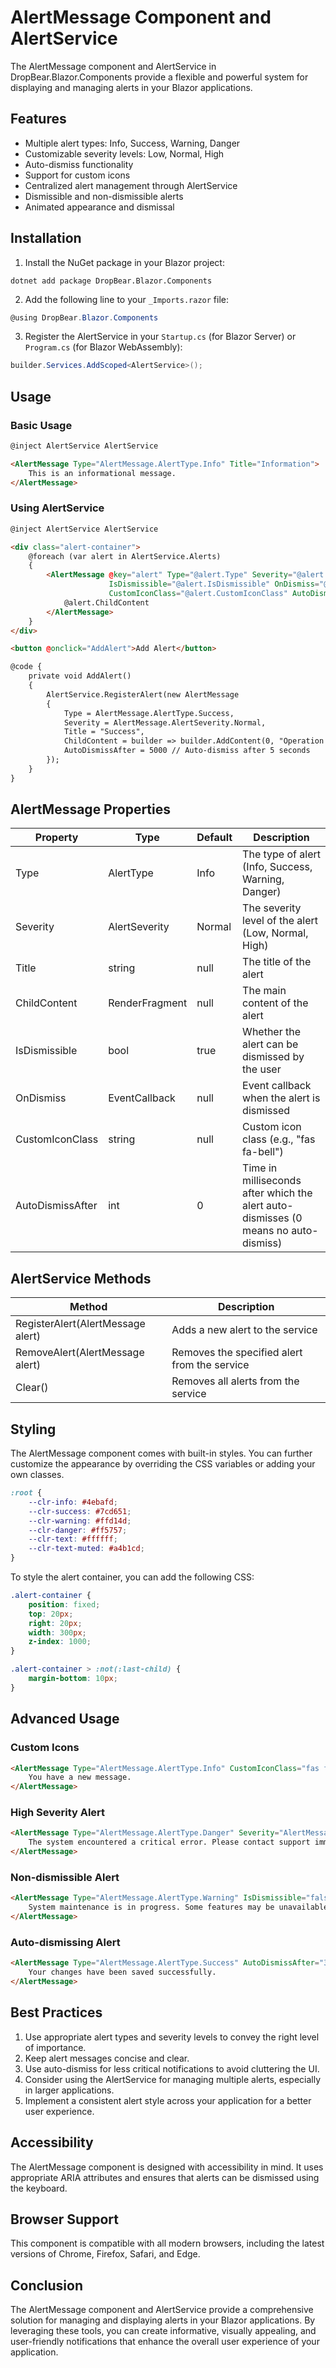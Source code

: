 # AlertMessage Component and AlertService

The AlertMessage component and AlertService in DropBear.Blazor.Components provide a flexible and powerful system for displaying and managing alerts in your Blazor applications.

## Features

- Multiple alert types: Info, Success, Warning, Danger
- Customizable severity levels: Low, Normal, High
- Auto-dismiss functionality
- Support for custom icons
- Centralized alert management through AlertService
- Dismissible and non-dismissible alerts
- Animated appearance and dismissal

## Installation

1. Install the NuGet package in your Blazor project:

```
dotnet add package DropBear.Blazor.Components
```

2. Add the following line to your `_Imports.razor` file:

```csharp
@using DropBear.Blazor.Components
```

3. Register the AlertService in your `Startup.cs` (for Blazor Server) or `Program.cs` (for Blazor WebAssembly):

```csharp
builder.Services.AddScoped<AlertService>();
```

## Usage

### Basic Usage

```html
@inject AlertService AlertService

<AlertMessage Type="AlertMessage.AlertType.Info" Title="Information">
    This is an informational message.
</AlertMessage>
```

### Using AlertService

```html
@inject AlertService AlertService

<div class="alert-container">
    @foreach (var alert in AlertService.Alerts)
    {
        <AlertMessage @key="alert" Type="@alert.Type" Severity="@alert.Severity" Title="@alert.Title" 
                      IsDismissible="@alert.IsDismissible" OnDismiss="@alert.OnDismiss" 
                      CustomIconClass="@alert.CustomIconClass" AutoDismissAfter="@alert.AutoDismissAfter">
            @alert.ChildContent
        </AlertMessage>
    }
</div>

<button @onclick="AddAlert">Add Alert</button>

@code {
    private void AddAlert()
    {
        AlertService.RegisterAlert(new AlertMessage
        {
            Type = AlertMessage.AlertType.Success,
            Severity = AlertMessage.AlertSeverity.Normal,
            Title = "Success",
            ChildContent = builder => builder.AddContent(0, "Operation completed successfully."),
            AutoDismissAfter = 5000 // Auto-dismiss after 5 seconds
        });
    }
}
```

## AlertMessage Properties

| Property | Type | Default | Description |
|----------|------|---------|-------------|
| Type | AlertType | Info | The type of alert (Info, Success, Warning, Danger) |
| Severity | AlertSeverity | Normal | The severity level of the alert (Low, Normal, High) |
| Title | string | null | The title of the alert |
| ChildContent | RenderFragment | null | The main content of the alert |
| IsDismissible | bool | true | Whether the alert can be dismissed by the user |
| OnDismiss | EventCallback | null | Event callback when the alert is dismissed |
| CustomIconClass | string | null | Custom icon class (e.g., "fas fa-bell") |
| AutoDismissAfter | int | 0 | Time in milliseconds after which the alert auto-dismisses (0 means no auto-dismiss) |

## AlertService Methods

| Method | Description |
|--------|-------------|
| RegisterAlert(AlertMessage alert) | Adds a new alert to the service |
| RemoveAlert(AlertMessage alert) | Removes the specified alert from the service |
| Clear() | Removes all alerts from the service |

## Styling

The AlertMessage component comes with built-in styles. You can further customize the appearance by overriding the CSS variables or adding your own classes.

```css
:root {
    --clr-info: #4ebafd;
    --clr-success: #7cd651;
    --clr-warning: #ffd14d;
    --clr-danger: #ff5757;
    --clr-text: #ffffff;
    --clr-text-muted: #a4b1cd;
}
```

To style the alert container, you can add the following CSS:

```css
.alert-container {
    position: fixed;
    top: 20px;
    right: 20px;
    width: 300px;
    z-index: 1000;
}

.alert-container > :not(:last-child) {
    margin-bottom: 10px;
}
```

## Advanced Usage

### Custom Icons

```html
<AlertMessage Type="AlertMessage.AlertType.Info" CustomIconClass="fas fa-bell" Title="Notification">
    You have a new message.
</AlertMessage>
```

### High Severity Alert

```html
<AlertMessage Type="AlertMessage.AlertType.Danger" Severity="AlertMessage.AlertSeverity.High" Title="Critical Error">
    The system encountered a critical error. Please contact support immediately.
</AlertMessage>
```

### Non-dismissible Alert

```html
<AlertMessage Type="AlertMessage.AlertType.Warning" IsDismissible="false" Title="Ongoing Maintenance">
    System maintenance is in progress. Some features may be unavailable.
</AlertMessage>
```

### Auto-dismissing Alert

```html
<AlertMessage Type="AlertMessage.AlertType.Success" AutoDismissAfter="3000" Title="Saved">
    Your changes have been saved successfully.
</AlertMessage>
```

## Best Practices

1. Use appropriate alert types and severity levels to convey the right level of importance.
2. Keep alert messages concise and clear.
3. Use auto-dismiss for less critical notifications to avoid cluttering the UI.
4. Consider using the AlertService for managing multiple alerts, especially in larger applications.
5. Implement a consistent alert style across your application for a better user experience.

## Accessibility

The AlertMessage component is designed with accessibility in mind. It uses appropriate ARIA attributes and ensures that alerts can be dismissed using the keyboard.

## Browser Support

This component is compatible with all modern browsers, including the latest versions of Chrome, Firefox, Safari, and Edge.

## Conclusion

The AlertMessage component and AlertService provide a comprehensive solution for managing and displaying alerts in your Blazor applications. By leveraging these tools, you can create informative, visually appealing, and user-friendly notifications that enhance the overall user experience of your application.
